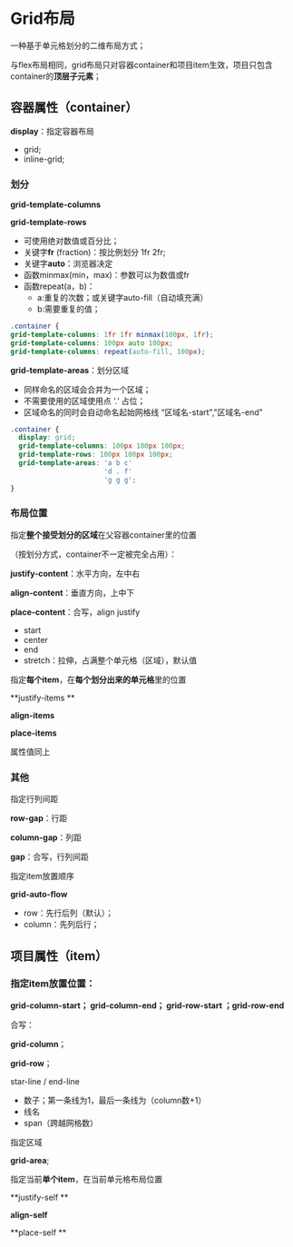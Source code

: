 # Grid布局

一种基于单元格划分的二维布局方式；

与flex布局相同，grid布局只对容器container和项目item生效，项目只包含container的**顶层子元素**；

## 容器属性（container）

**display**：指定容器布局

- grid;
- inline-grid;



### 划分

**grid-template-columns**

**grid-template-rows**

- 可使用绝对数值或百分比；
- 关键字**fr** (fraction)：按比例划分 1fr 2fr;
- 关键字**auto**：浏览器决定
- 函数minmax(min，max)：参数可以为数值或fr
- 函数repeat(a，b)：
  - a:重复的次数；或关键字auto-fill（自动填充满）
  - b:需要重复的值；

```css
.container {
grid-template-columns: 1fr 1fr minmax(100px, 1fr);
grid-template-columns: 100px auto 100px;
grid-template-columns: repeat(auto-fill, 100px);
```

**grid-template-areas**：划分区域

- 同样命名的区域会合并为一个区域；
- 不需要使用的区域使用点 ‘.‘ 占位；
- 区域命名的同时会自动命名起始网格线 “区域名-start","区域名-end"

```css
.container {
  display: grid;
  grid-template-columns: 100px 100px 100px;
  grid-template-rows: 100px 100px 100px;
  grid-template-areas: 'a b c'
                       'd . f'
                       'g g g';
}
```



### 布局位置

指定**整个接受划分的区域**在父容器container里的位置

（按划分方式，container不一定被完全占用）：

**justify-content**：水平方向，左中右

**align-content**：垂直方向，上中下

**place-content**：合写，align justify

- start
- center
- end
- stretch：拉伸，占满整个单元格（区域），默认值



指定**每个item**，在**每个划分出来的单元格**里的位置

**justify-items **

**align-items**

**place-items**

属性值同上



### 其他

指定行列间距

**row-gap**：行距

**column-gap**：列距

**gap**：合写，行列间距



指定item放置顺序

**grid-auto-flow**

- row：先行后列（默认）；
- column：先列后行；



## 项目属性（item）

### 指定item放置位置：

**grid-column-start；  grid-column-end； grid-row-start ；grid-row-end**

合写：

**grid-column**；

**grid-row**；

star-line / end-line

- 数子；第一条线为1，最后一条线为（column数+1）
- 线名
- span（跨越网格数）



指定区域

**grid-area**;



指定当前**单个item**，在当前单元格布局位置

**justify-self **

**align-self**

**place-self **

